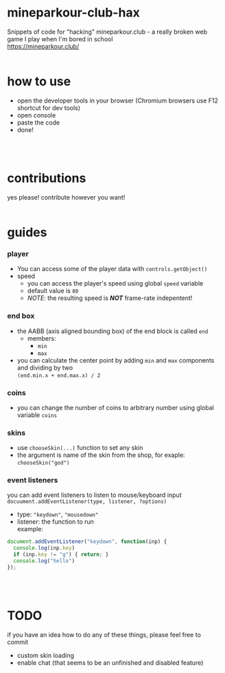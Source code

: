 # mineparkour-club-hax
Snippets of code for "hacking" mineparkour.club - a really broken web game I play when I'm bored in school  
https://mineparkour.club/
</br>
</br>

# how to use
- open the developer tools in your browser (Chromium browsers use F12 shortcut for dev tools)
- open console
- paste the code
- done!
</br>
</br>

# contributions
yes please! contribute however you want!
</br>
</br>

# guides
### player
- You can access some of the player data with `controls.getObject()`
- speed
  - you can access the player's speed using global `speed` variable
  - default value is `80`
  - *NOTE*: the resulting speed is ***NOT*** frame-rate indepentent!
### end box
- the AABB (axis aligned bounding box) of the end block is called `end`
  - members:
    - `min`
    - `max`
- you can calculate the center point by adding `min` and `max` components and dividing by two  
`(end.min.x + end.max.x) / 2`
### coins
- you can change the number of coins to arbitrary number using global variable `coins`
### skins
- use `chooseSkin(...)` function to set any skin
- the argument is name of the skin from the shop, for exaple: `chooseSkin("god")`
### event listeners
you can add event listeners to listen to mouse/keyboard input  
`docuument.addEventListener(type, listener, ?options)`
- type: `"keydown"`, `"mousedown"`
- listener: the function to run  
example:
```javascript
document.addEventListener("keydown", function(inp) {
  console.log(inp.key)
  if (inp.key != "g") { return; }
  console.log("hello")
});
```
</br>
</br>

# TODO
if you have an idea how to do any of these things, please feel free to commit
- custom skin loading
- enable chat (that seems to be an unfinished and disabled feature)
